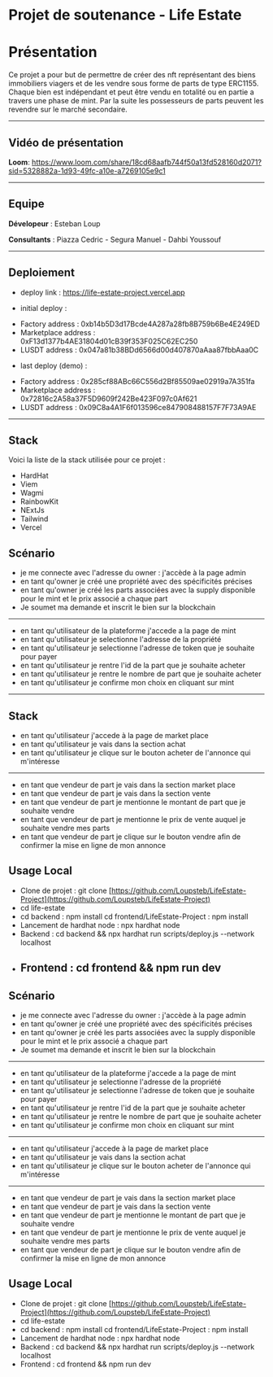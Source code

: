 # Projet de soutenance - Life Estate

# Présentation

Ce projet a pour but de permettre de créer des nft représentant des biens immobiliers viagers et de les vendre sous forme de parts de type ERC1155. Chaque bien est indépendant et peut être vendu en totalité ou en partie a travers une phase de mint. Par la suite les possesseurs de parts peuvent les revendre sur le marché secondaire.

---

## Vidéo de présentation

**Loom**: https://www.loom.com/share/18cd68aafb744f50a13fd528160d2071?sid=5328882a-1d93-49fc-a10e-a7269105e9c1

---

## Equipe

**Dévelopeur** : Esteban Loup

**Consultants** : Piazza Cedric - Segura Manuel - Dahbi Youssouf

---

## Deploiement

- deploy link : https://life-estate-project.vercel.app

- initial deploy :

* Factory address : 0xb14b5D3d17Bcde4A287a28fb8B759b6Be4E249ED
* Marketplace address : 0xF13d1377b4AE31804d01cB39f353F025C62EC250
* LUSDT address : 0x047a81b38BDd6566d00d407870aAaa87fbbAaa0C

- last deploy (demo) :

* Factory address : 0x285cf88ABc66C556d2Bf85509ae02919a7A351fa
* Marketplace address : 0x72816c2A58a37F5D9609f242Be423F097c0Af621
* LUSDT address : 0x09C8a4A1F6f013596ce847908488157F7F73A9AE

---

## Stack

Voici la liste de la stack utilisée pour ce projet :

- HardHat
- Viem
- Wagmi
- RainbowKit
- NExtJs
- Tailwind
- Vercel

## Scénario

- je me connecte avec l'adresse du owner : j'accède à la page admin
- en tant qu'owner je créé une propriété avec des spécificités précises
- en tant qu'owner je créé les parts associées avec la supply disponible pour le mint et le prix associé a chaque part
- Je soumet ma demande et inscrit le bien sur la blockchain

---

- en tant qu'utilisateur de la plateforme j'accede a la page de mint
- en tant qu'utilisateur je selectionne l'adresse de la propriété
- en tant qu'utilisateur je selectionne l'adresse de token que je souhaite pour payer
- en tant qu'utilisateur je rentre l'id de la part que je souhaite acheter
- en tant qu'utilisateur je rentre le nombre de part que je souhaite acheter
- en tant qu'utilisateur je confirme mon choix en cliquant sur mint

---

## Stack

- en tant qu'utilisateur j'accede à la page de market place
- en tant qu'utilisateur je vais dans la section achat
- en tant qu'utilisateur je clique sur le bouton acheter de l'annonce qui m'intéresse

---

- en tant que vendeur de part je vais dans la section market place
- en tant que vendeur de part je vais dans la section vente
- en tant que vendeur de part je mentionne le montant de part que je souhaite vendre
- en tant que vendeur de part je mentionne le prix de vente auquel je souhaite vendre mes parts
- en tant que vendeur de part je clique sur le bouton vendre afin de confirmer la mise en ligne de mon annonce

## Usage Local

- Clone de projet : git clone [https://github.com/Loupsteb/LifeEstate-Project](https://github.com/Loupsteb/LifeEstate-Project)
- cd life-estate
- cd backend : npm install cd frontend/LifeEstate-Project : npm install
- Lancement de hardhat node : npx hardhat node
- Backend : cd backend && npx hardhat run scripts/deploy.js --network localhost
- ## Frontend : cd frontend && npm run dev

## Scénario

- je me connecte avec l'adresse du owner : j'accède à la page admin
- en tant qu'owner je créé une propriété avec des spécificités précises
- en tant qu'owner je créé les parts associées avec la supply disponible pour le mint et le prix associé a chaque part
- Je soumet ma demande et inscrit le bien sur la blockchain

---

- en tant qu'utilisateur de la plateforme j'accede a la page de mint
- en tant qu'utilisateur je selectionne l'adresse de la propriété
- en tant qu'utilisateur je selectionne l'adresse de token que je souhaite pour payer
- en tant qu'utilisateur je rentre l'id de la part que je souhaite acheter
- en tant qu'utilisateur je rentre le nombre de part que je souhaite acheter
- en tant qu'utilisateur je confirme mon choix en cliquant sur mint

---

- en tant qu'utilisateur j'accede à la page de market place
- en tant qu'utilisateur je vais dans la section achat
- en tant qu'utilisateur je clique sur le bouton acheter de l'annonce qui m'intéresse

---

- en tant que vendeur de part je vais dans la section market place
- en tant que vendeur de part je vais dans la section vente
- en tant que vendeur de part je mentionne le montant de part que je souhaite vendre
- en tant que vendeur de part je mentionne le prix de vente auquel je souhaite vendre mes parts
- en tant que vendeur de part je clique sur le bouton vendre afin de confirmer la mise en ligne de mon annonce

## Usage Local

- Clone de projet : git clone [https://github.com/Loupsteb/LifeEstate-Project](https://github.com/Loupsteb/LifeEstate-Project)
- cd life-estate
- cd backend : npm install cd frontend/LifeEstate-Project : npm install
- Lancement de hardhat node : npx hardhat node
- Backend : cd backend && npx hardhat run scripts/deploy.js --network localhost
- Frontend : cd frontend && npm run dev

